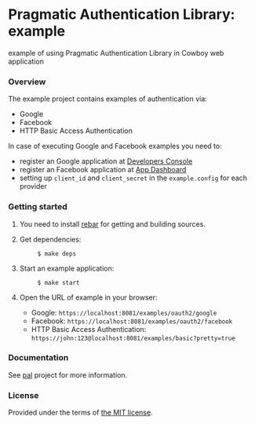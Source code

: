 # Pragmatic Authentication Library: example

example of using Pragmatic Authentication Library in Cowboy web application

### Overview

The example project contains examples of authentication via:

- Google
- Facebook
- HTTP Basic Access Authentication

In case of executing Google and Facebook examples you need to:

- register an Google application at [Developers Console][google-developer-console]
- register an Facebook application at [App Dashboard][facebook-app-dashboard]
- setting up `client_id` and `client_secret` in the `example.config` for each provider

### Getting started

1. You need to install [rebar][rebar] for getting and building sources.

2. Get dependencies:

			$ make deps

3. Start an example application:

			$ make start

4. Open the URL of example in your browser:

	- Google: `https://localhost:8081/examples/oauth2/google`
	- Facebook: `https://localhost:8081/examples/oauth2/facebook`
	- HTTP Basic Access Authentication: `https://john:123@localhost:8081/examples/basic?pretty=true`

### Documentation

See [pal][pal] project for more information.

### License

Provided under the terms of [the MIT license][license].

[license]:http://www.opensource.org/licenses/MIT
[google-developer-console]:https://console.developers.google.com
[facebook-app-dashboard]:https://developers.facebook.com/apps
[rebar]:https://github.com/rebar/rebar
[pal]:https://github.com/manifest/pal

